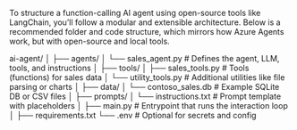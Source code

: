 To structure a function-calling AI agent using open-source tools like LangChain, you’ll follow a modular and extensible architecture. Below is a recommended folder and code structure, which mirrors how Azure Agents work, but with open-source and local tools.

ai-agent/
│
├── agents/
│   └── sales_agent.py          # Defines the agent, LLM, tools, and instructions
│
├── tools/
│   ├── sales_tools.py          # Tools (functions) for sales data
│   └── utility_tools.py        # Additional utilities like file parsing or charts
│
├── data/
│   └── contoso_sales.db        # Example SQLite DB or CSV files
│
├── prompts/
│   └── instructions.txt        # Prompt template with placeholders
│
├── main.py                     # Entrypoint that runs the interaction loop
│
├── requirements.txt
└── .env                        # Optional for secrets and config